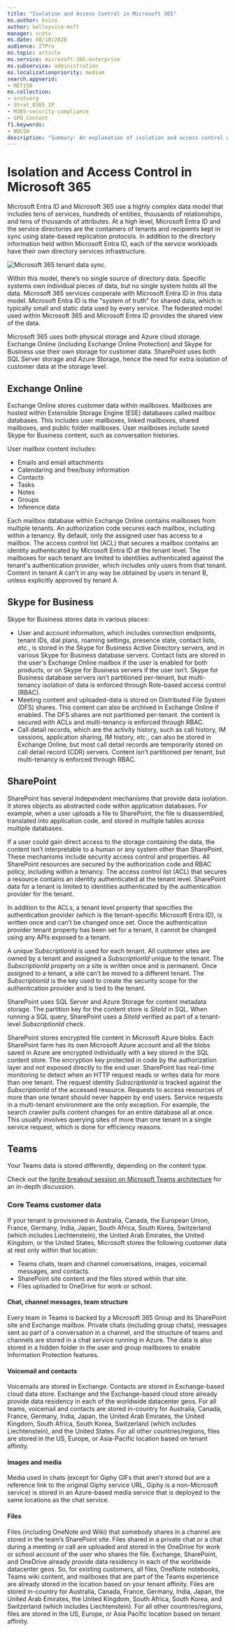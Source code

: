 ```yaml
---
title: "Isolation and Access Control in Microsoft 365"
ms.author: kvice
author: kelleyvice-msft
manager: scotv
ms.date: 08/10/2020
audience: ITPro
ms.topic: article
ms.service: microsoft-365-enterprise
ms.subservice: administration
ms.localizationpriority: medium
search.appverid:
- MET150
ms.collection:
- scotvorg
- Strat_O365_IP
- M365-security-compliance
- SPO_Content
f1.keywords:
- NOCSH
description: "Summary: An explanation of isolation and access control within the various applications of Microsoft 365."
---
```


# Isolation and Access Control in Microsoft 365

Microsoft Entra ID and Microsoft 365 use a highly complex data model that includes tens of services, hundreds of entities, thousands of relationships, and tens of thousands of attributes. At a high level, Microsoft Entra ID and the service directories are the containers of tenants and recipients kept in sync using state-based replication protocols. In addition to the directory information held within Microsoft Entra ID, each of the service workloads have their own directory services infrastructure.
 
![Microsoft 365 tenant data sync.](../media/office-365-isolation-tenant-data-sync.png)

Within this model, there’s no single source of directory data. Specific systems own individual pieces of data, but no single system holds all the data. Microsoft 365 services cooperate with Microsoft Entra ID in this data model. Microsoft Entra ID is the "system of truth" for shared data, which is typically small and static data used by every service. The federated model used within Microsoft 365 and Microsoft Entra ID provides the shared view of the data.

Microsoft 365 uses both physical storage and Azure cloud storage. Exchange Online (including Exchange Online Protection) and Skype for Business use their own storage for customer data. SharePoint uses both SQL Server storage and Azure Storage, hence the need for extra isolation of customer data at the storage level.

## Exchange Online

Exchange Online stores customer data within mailboxes. Mailboxes are hosted within Extensible Storage Engine (ESE) databases called mailbox databases. This includes user mailboxes, linked mailboxes, shared mailboxes, and public folder mailboxes. User mailboxes include saved Skype for Business content, such as conversation histories.

User mailbox content includes:

- Emails and email attachments
- Calendaring and free/busy information
- Contacts
- Tasks
- Notes
- Groups
- Inference data

Each mailbox database within Exchange Online contains mailboxes from multiple tenants. An authorization code secures each mailbox, including within a tenancy. By default, only the assigned user has access to a mailbox. The access control list (ACL) that secures a mailbox contains an identity authenticated by Microsoft Entra ID at the tenant level. The mailboxes for each tenant are limited to identities authenticated against the tenant's authentication provider, which includes only users from that tenant. Content in tenant A can’t in any way be obtained by users in tenant B, unless explicitly approved by tenant A.

## Skype for Business

Skype for Business stores data in various places:

- User and account information, which includes connection endpoints, tenant IDs, dial plans, roaming settings, presence state, contact lists, etc., is stored in the Skype for Business Active Directory servers, and in various Skype for Business database servers. Contact lists are stored in the user's Exchange Online mailbox if the user is enabled for both products, or on Skype for Business servers if the user isn’t. Skype for Business database servers isn’t partitioned per-tenant, but multi-tenancy isolation of data is enforced through Role-based access control (RBAC).
- Meeting content and uploaded-data is stored on Distributed File System (DFS) shares. This content can also be archived in Exchange Online if enabled. The DFS shares are not partitioned per-tenant. the content is secured with ACLs and multi-tenancy is enforced through RBAC.
- Call detail records, which are the activity history, such as call history, IM sessions, application sharing, IM history, etc., can also be stored in Exchange Online, but most call detail records are temporarily stored on call detail record (CDR) servers. Content isn’t partitioned per tenant, but multi-tenancy is enforced through RBAC.

## SharePoint

SharePoint has several independent mechanisms that provide data isolation. It stores objects as abstracted code within application databases. For example, when a user uploads a file to SharePoint, the file is disassembled, translated into application code, and stored in multiple tables across multiple databases.

If a user could gain direct access to the storage containing the data, the content isn’t interpretable to a human or any system other than SharePoint. These mechanisms include security access control and properties. All SharePoint resources are secured by the authorization code and RBAC policy, including within a tenancy. The access control list (ACL) that secures a resource contains an identity authenticated at the tenant level. SharePoint data for a tenant is limited to identities authenticated by the authentication provider for the tenant.

In addition to the ACLs, a tenant level property that specifies the authentication provider (which is the tenant-specific Microsoft Entra ID), is written once and can’t be changed once set. Once the authentication provider tenant property has been set for a tenant, it cannot be changed using any APIs exposed to a tenant.

A unique *SubscriptionId* is used for each tenant. All customer sites are owned by a tenant and assigned a *SubscriptionId* unique to the tenant. The *SubscriptionId* property on a site is written once and is permanent. Once assigned to a tenant, a site can’t be moved to a different tenant. The *SubscriptionId* is the key used to create the security scope for the authentication provider and is tied to the tenant.

SharePoint uses SQL Server and Azure Storage for content metadata storage. The partition key for the content store is *SiteId* in SQL. When running a SQL query, SharePoint uses a *SiteId* verified as part of a tenant-level *SubscriptionId* check.

SharePoint stores encrypted file content in Microsoft Azure blobs. Each SharePoint farm has its own Microsoft Azure account and all the blobs saved in Azure are encrypted individually with a key stored in the SQL content store. The encryption key protected in code by the authorization layer and not exposed directly to the end user. SharePoint has real-time monitoring to detect when an HTTP request reads or writes data for more than one tenant. The request identity *SubscriptionId* is tracked against the *SubscriptionId* of the accessed resource. Requests to access resources of more than one tenant should never happen by end users. Service requests in a multi-tenant environment are the only exception. For example, the search crawler pulls content changes for an entire database all at once. This usually involves querying sites of more than one tenant in a single service request, which is done for efficiency reasons.

## Teams

Your Teams data is stored differently, depending on the content type. 

Check out the [Ignite breakout session on Microsoft Teams architecture](https://channel9.msdn.com/Events/Ignite/Microsoft-Ignite-Orlando-2017/BRK3071) for an in-depth discussion.

### Core Teams customer data

If your tenant is provisioned in Australia, Canada, the European Union, France, Germany, India, Japan, South Africa, South Korea, Switzerland (which includes Liechtenstein), the United Arab Emirates, the United Kingdom, or the United States, Microsoft stores the following customer data at rest only within that location:

- Teams chats, team and channel conversations, images, voicemail messages, and contacts.
- SharePoint site content and the files stored within that site.
- Files uploaded to OneDrive for work or school.

#### Chat, channel messages, team structure

Every team in Teams is backed by a Microsoft 365 Group and its SharePoint site and Exchange mailbox. Private chats (including group chats), messages sent as part of a conversation in a channel, and the structure of teams and channels are stored in a chat service running in Azure. The data is also stored in a hidden folder in the user and group mailboxes to enable Information Protection features.

#### Voicemail and contacts

Voicemails are stored in Exchange. Contacts are stored in Exchange-based cloud data store. Exchange and the Exchange-based cloud store already provide data residency in each of the worldwide datacenter geos. For all teams, voicemail and contacts are stored in-country for Australia, Canada, France, Germany, India, Japan, the United Arab Emirates, the United Kingdom, South Africa, South Korea, Switzerland (which includes Liechtenstein), and the United States. For all other countries/regions, files are stored in the US, Europe, or Asia-Pacific location based on tenant affinity.

#### Images and media

Media used in chats (except for Giphy GIFs that aren't stored but are a reference link to the original Giphy service URL, Giphy is a non-Microsoft service) is stored in an Azure-based media service that is deployed to the same locations as the chat service.

#### Files

Files (including OneNote and Wiki) that somebody shares in a channel are stored in the team’s SharePoint site. Files shared in a private chat or a chat during a meeting or call are uploaded and stored in the OneDrive for work or school account of the user who shares the file. Exchange, SharePoint, and OneDrive already provide data residency in each of the worldwide datacenter geos. So, for existing customers, all files, OneNote notebooks, Teams wiki content, and mailboxes that are part of the Teams experience are already stored in the location based on your tenant affinity. Files are stored in-country for Australia, Canada, France, Germany, India, Japan, the United Arab Emirates, the United Kingdom, South Africa, South Korea, and Switzerland (which includes Liechtenstein). For all other countries/regions, files are stored in the US, Europe, or Asia Pacific location based on tenant affinity.
